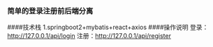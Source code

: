 ### 简单的登录注册前后端分离
####技术栈
1.springboot2+mybatis+react+axios
####操作说明
登录：http://127.0.0.1/api/login
注册：http://127.0.0.1/api/register